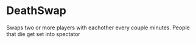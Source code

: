 # DeathSwap
Swaps two or more players with eachother every couple minutes. 
People that die get set into spectator
